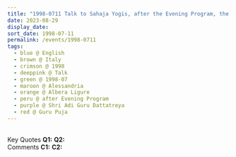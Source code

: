 ```yaml
---
title: "1998-0711 Talk to Sahaja Yogis, after the Evening Program, the day before Guru Pūjā, Hangar (now Nirmal Temple), Albera Ligure, Alessandria, Italy"
date: 2023-08-29
display_date: 
sort_date: 1998-07-11
permalink: /events/1998-0711
tags:
  - blue @ English
  - brown @ Italy
  - crimson @ 1998
  - deeppink @ Talk
  - green @ 1998-07
  - maroon @ Alessandria
  - orange @ Albera Ligure
  - peru @ after Evening Program
  - purple @ Shri Adi Guru Dattatreya
  - red @ Guru Puja
---
```


<br>

<wave-list>
  <list-title color="DarkSeaGreen" width="55">Key Quotes</list-title>
  <list-item color="BlanchedAlmond" width="280"><b>Q1:</b> <i></i></list-item>
  <list-item color="Lavender" width="280"><b>Q2:</b> <i></i></list-item>
</wave-list>

<br>

<wave-list>
  <list-title color="DarkSeaGreen" width="55">Comments</list-title>
  <list-item color="BlanchedAlmond" width="280"><b>C1:</b> <i></i></list-item>
  <list-item color="Lavender" width="280"><b>C2:</b> <i></i></list-item>
</wave-list>